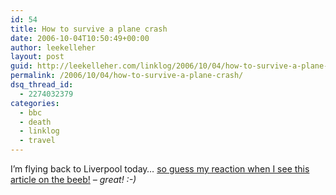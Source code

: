 ```yaml
---
id: 54
title: How to survive a plane crash
date: 2006-10-04T10:50:49+00:00
author: leekelleher
layout: post
guid: http://leekelleher.com/linklog/2006/10/04/how-to-survive-a-plane-crash/
permalink: /2006/10/04/how-to-survive-a-plane-crash/
dsq_thread_id:
  - 2274032379
categories:
  - bbc
  - death
  - linklog
  - travel
---
```

I&#8217;m flying back to Liverpool today&#8230; [so guess my reaction when I see this article on the beeb!](http://news.bbc.co.uk/1/hi/magazine/5402342.stm) _&#8211; great! :-)_